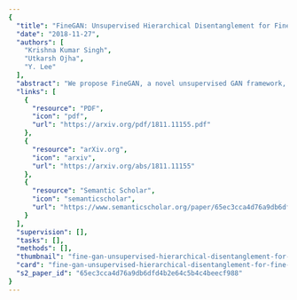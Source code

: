 ```yaml
---
{
  "title": "FineGAN: Unsupervised Hierarchical Disentanglement for Fine-Grained Object Generation and Discovery",
  "date": "2018-11-27",
  "authors": [
    "Krishna Kumar Singh",
    "Utkarsh Ojha",
    "Y. Lee"
  ],
  "abstract": "We propose FineGAN, a novel unsupervised GAN framework, which disentangles the background, object shape, and object appearance to hierarchically generate images of fine-grained object categories. To disentangle the factors without supervision, our key idea is to use information theory to associate each factor to a latent code, and to condition the relationships between the codes in a specific way to induce the desired hierarchy. Through extensive experiments, we show that FineGAN achieves the desired disentanglement to generate realistic and diverse images belonging to fine-grained classes of birds, dogs, and cars. Using FineGAN's automatically learned features, we also cluster real images as a first attempt at solving the novel problem of unsupervised fine-grained object category discovery. Our code/models/demo can be found at https://github.com/kkanshul/finegan",
  "links": [
    {
      "resource": "PDF",
      "icon": "pdf",
      "url": "https://arxiv.org/pdf/1811.11155.pdf"
    },
    {
      "resource": "arXiv.org",
      "icon": "arxiv",
      "url": "https://arxiv.org/abs/1811.11155"
    },
    {
      "resource": "Semantic Scholar",
      "icon": "semanticscholar",
      "url": "https://www.semanticscholar.org/paper/65ec3cca4d76a9db6dfd4b2e64c5b4c4beecf988"
    }
  ],
  "supervision": [],
  "tasks": [],
  "methods": [],
  "thumbnail": "fine-gan-unsupervised-hierarchical-disentanglement-for-fine-grained-object-generation-and-discovery-thumb.jpg",
  "card": "fine-gan-unsupervised-hierarchical-disentanglement-for-fine-grained-object-generation-and-discovery-card.jpg",
  "s2_paper_id": "65ec3cca4d76a9db6dfd4b2e64c5b4c4beecf988"
}
---
```


